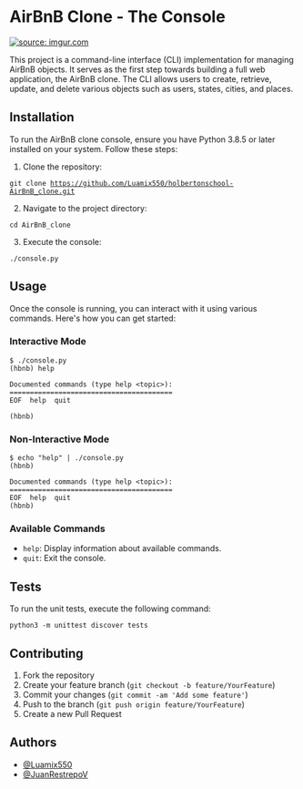 <!DOCTYPE html>
<html lang="en">
<head>
<meta charset="UTF-8">
<meta name="viewport" content="width=device-width, initial-scale=1.0">

</head>
<body>

<h1>AirBnB Clone - The Console</h1>

<a href="https://i.imgur.com/3oxzjru.png"><img src="https://i.imgur.com/3oxzjru.png" title="source: imgur.com" /></a>

<p>This project is a command-line interface (CLI) implementation for managing AirBnB objects. It serves as the first step towards building a full web application, the AirBnB clone. The CLI allows users to create, retrieve, update, and delete various objects such as users, states, cities, and places.</p>

<h2>Installation</h2>

<p>To run the AirBnB clone console, ensure you have Python 3.8.5 or later installed on your system. Follow these steps:</p>

<ol>
  <li>Clone the repository:</li>
</ol>

<pre><code>git clone <a href="https://github.com/Luamix550/holbertonschool-AirBnB_clone.git">https://github.com/Luamix550/holbertonschool-AirBnB_clone.git</a></code></pre>

<ol start="2">
  <li>Navigate to the project directory:</li>
</ol>

<pre><code>cd AirBnB_clone</code></pre>

<ol start="3">
  <li>Execute the console:</li>
</ol>

<pre><code>./console.py</code></pre>

<h2>Usage</h2>

<p>Once the console is running, you can interact with it using various commands. Here's how you can get started:</p>

<h3>Interactive Mode</h3>

<pre><code>$ ./console.py
(hbnb) help

Documented commands (type help &lt;topic&gt;):
========================================
EOF  help  quit

(hbnb) 
</code></pre>

<h3>Non-Interactive Mode</h3>

<pre><code>$ echo "help" | ./console.py
(hbnb)

Documented commands (type help &lt;topic&gt;):
========================================
EOF  help  quit
(hbnb) 
</code></pre>

<h3>Available Commands</h3>

<ul>
  <li><code>help</code>: Display information about available commands.</li>
  <li><code>quit</code>: Exit the console.</li>
</ul>

<h2>Tests</h2>

<p>To run the unit tests, execute the following command:</p>

<pre><code>python3 -m unittest discover tests</code></pre>

<h2>Contributing</h2>

<ol>
  <li>Fork the repository</li>
  <li>Create your feature branch (<code>git checkout -b feature/YourFeature</code>)</li>
  <li>Commit your changes (<code>git commit -am 'Add some feature'</code>)</li>
  <li>Push to the branch (<code>git push origin feature/YourFeature</code>)</li>
  <li>Create a new Pull Request</li>
</ol>

<h2>Authors</h2>

<ul>
  <li><a href="https://github.com/Luamix550">@Luamix550</a></li>
  <li><a href="https://github.com/JuanRestrepoV">@JuanRestrepoV</a></li>
</ul>

</body>
</html>

